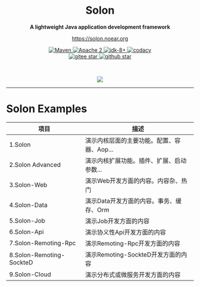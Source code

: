 <h1 align="center" style="text-align:center;">
  Solon
</h1>
<p align="center">
	<strong>A lightweight Java application development framework</strong>
</p>
<p align="center">
	<a href="https://solon.noear.org/">https://solon.noear.org</a>
</p>

<p align="center">
    <a target="_blank" href="https://search.maven.org/search?q=org.noear%20solon">
        <img src="https://img.shields.io/maven-central/v/org.noear/solon.svg?label=Maven%20Central" alt="Maven" />
    </a>
    <a target="_blank" href="https://license.coscl.org.cn/Apache2/">
		<img src="https://img.shields.io/:license-Apache2-blue.svg" alt="Apache 2" />
	</a>
    <a target="_blank" href="https://www.oracle.com/java/technologies/javase/javase-jdk8-downloads.html">
		<img src="https://img.shields.io/badge/JDK-8+-green.svg" alt="jdk-8+" />
	</a>
    <a href="https://app.codacy.com/gh/noear/solon/dashboard">
		<img src="https://app.codacy.com/project/badge/Grade/8a6897d9de7440dd9de8804c28d2871d" alt="codacy"/>
	</a>
    <br />
    <a target="_blank" href='https://gitee.com/noear/solon/stargazers'>
		<img src='https://gitee.com/noear/solon/badge/star.svg' alt='gitee star'/>
	</a>
    <a target="_blank" href='https://github.com/noear/solon/stargazers'>
		<img src="https://img.shields.io/github/stars/noear/solon.svg?logo=github" alt="github star"/>
	</a>
</p>

<br/>
<p align="center">
	<a href="https://jq.qq.com/?_wv=1027&k=kjB5JNiC">
	<img src="https://img.shields.io/badge/QQ交流群-22200020-orange"/></a>
</p>


<hr />


# Solon Examples


| 项目                    | 描述                        | 
|-----------------------|---------------------------| 
| 1.Solon               | 演示内核层面的主要功能。配置、容器、Aop...  |
| 2.Solon Advanced      | 演示内核扩展功能。插件、扩展、启动参数...    |
| 3.Solon-Web           | 演示Web开发方面的内容。内容杂、热门       | 
| 4.Solon-Data          | 演示Data开发方面的内容。事务、缓存、Orm   | 
| 5.Solon-Job           | 演示Job开发方面的内容              | 
| 6.Solon-Api           | 演示协义性Api开发方面的内容           | 
| 7.Solon-Remoting-Rpc  | 演示Remoting-Rpc开发方面的内容     | 
| 8.Solon-Remoting-SockteD | 演示Remoting-SockteD开发方面的内容 | 
| 9.Solon-Cloud         | 演示分布式或微服务开发方面的内容          | 
